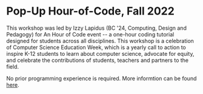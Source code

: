 # Pop-Up Hour-of-Code, Fall 2022

This workshop was led by Izzy Lapidus (BC '24, Computing, Design and Pedagogy) for An Hour of Code event -- a one-hour coding tutorial designed for students across all disciplines. This workshop is a celebration of Computer Science Education Week, which is a yearly call to action to inspire K-12 students to learn about computer science, advocate for equity, and celebrate the contributions of students, teachers and partners to the field.

No prior programming experience is required. More informtion can be found [here](https://csc.barnard.edu/events/pop-workshop-hour-code).
